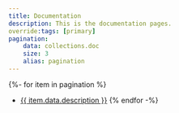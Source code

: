 ```yaml
---
title: Documentation
description: This is the documentation pages.
override:tags: [primary]
pagination:
    data: collections.doc
    size: 3
    alias: pagination
---
```

{%- for item in pagination %}
- <a href="{{ item.url | url }}">{{ item.data.description }}</a>
{% endfor -%}
